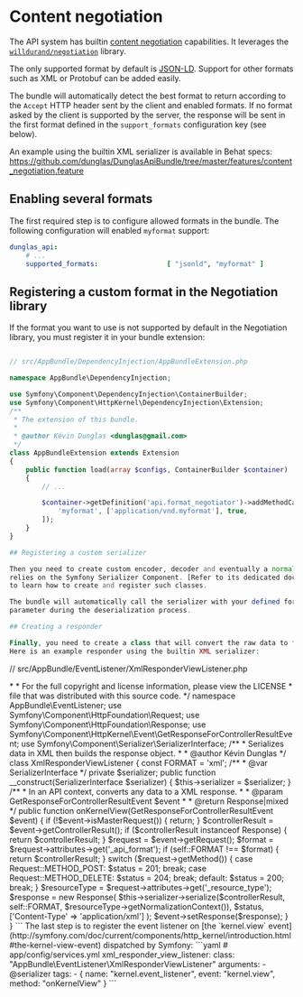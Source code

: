 # Content negotiation

The API system has builtin [content negotiation](https://en.wikipedia.org/wiki/Content_negotiation) capabilities.
It leverages the [`willdurand/negotiation`](https://github.com/willdurand/Negotiation) library.

The only supported format by default is [JSON-LD](https://json-ld.org). Support for other formats such as XML or Protobuf
can be added easily.

The bundle will automatically detect the best format to return according to the `Accept` HTTP header sent by the client
and enabled formats. If no format asked by the client is supported by the server, the response will be sent in the first
format defined in the `support_formats` configuration key (see below).

An example using the builtin XML serializer is available in Behat specs: https://github.com/dunglas/DunglasApiBundle/tree/master/features/content_negotiation.feature

## Enabling several formats

The first required step is to configure allowed formats in the bundle. The following configuration will enabled `myformat`
support:

```yaml
dunglas_api:
    # ...
    supported_formats:                 [ "jsonld", "myformat" ]
```

## Registering a custom format in the Negotiation library

If the format you want to use is not supported by default in the Negotiation library, you must register it in your bundle
extension:

```php

// src/AppBundle/DependencyInjection/AppBundleExtension.php

namespace AppBundle\DependencyInjection;

use Symfony\Component\DependencyInjection\ContainerBuilder;
use Symfony\Component\HttpKernel\DependencyInjection\Extension;
/**
 * The extension of this bundle.
 *
 * @author Kévin Dunglas <dunglas@gmail.com>
 */
class AppBundleExtension extends Extension
{
    public function load(array $configs, ContainerBuilder $container)
    {
        // ...

        $container->getDefinition('api.format_negotiator')->addMethodCall('registerFormat', [		
            'myformat', ['application/vnd.myformat'], true,		
        ]);		
    }
}

## Registering a custom serializer

Then you need to create custom encoder, decoder and eventually a normalizer and a denormalizer for your format. The bundle
relies on the Symfony Serializer Component. [Refer to its dedicated documentation](https://symfony.com/doc/current/cookbook/serializer.html#adding-normalizers-and-encoders)
to learn how to create and register such classes.

The bundle will automatically call the serializer with your defined format name (`myformat` in previous examples) as `format`
parameter during the deserialization process.

## Creating a responder

Finally, you need to create a class that will convert the raw data to formatted data and the according HTTP response.
Here is an example responder using the builtin XML serializer:

```
// src/AppBundle/EventListener/XmlResponderViewListener.php

<?php

/*
 * This file is part of the DunglasApiBundle package.
 *
 * (c) Kévin Dunglas <dunglas@gmail.com>
 *
 * For the full copyright and license information, please view the LICENSE
 * file that was distributed with this source code.
 */

namespace AppBundle\EventListener;

use Symfony\Component\HttpFoundation\Request;
use Symfony\Component\HttpFoundation\Response;
use Symfony\Component\HttpKernel\Event\GetResponseForControllerResultEvent;
use Symfony\Component\Serializer\SerializerInterface;

/**
 * Serializes data in XML then builds the response object.
 *
 * @author Kévin Dunglas <dunglas@gmail.com>
 */
class XmlResponderViewListener
{
    const FORMAT = 'xml';

    /**
     * @var SerializerInterface
     */
    private $serializer;

    public function __construct(SerializerInterface $serializer)
    {
        $this->serializer = $serializer;
    }

    /**
     * In an API context, converts any data to a XML response.
     *
     * @param GetResponseForControllerResultEvent $event
     *
     * @return Response|mixed
     */
    public function onKernelView(GetResponseForControllerResultEvent $event)
    {
        if (!$event->isMasterRequest()) {
            return;
        }

        $controllerResult = $event->getControllerResult();

        if ($controllerResult instanceof Response) {
            return $controllerResult;
        }

        $request = $event->getRequest();

        $format = $request->attributes->get('_api_format');
        if (self::FORMAT !== $format) {
            return $controllerResult;
        }

        switch ($request->getMethod()) {
            case Request::METHOD_POST:
                $status = 201;
                break;

            case Request::METHOD_DELETE:
                $status = 204;
                break;

            default:
                $status = 200;
                break;
        }

        $resourceType = $request->attributes->get('_resource_type');
        $response = new Response(
            $this->serializer->serialize($controllerResult, self::FORMAT, $resourceType->getNormalizationContext()),
            $status,
            ['Content-Type' => 'application/xml']
        );

        $event->setResponse($response);
    }
}
```

The last step is to register the event listener on [the `kernel.view` event](http://symfony.com/doc/current/components/http_kernel/introduction.html#the-kernel-view-event)
dispatched by Symfony:

```yaml

# app/config/services.yml

    xml_responder_view_listener:
        class: "AppBundle\EventListener\XmlResponderViewListener"
        arguments:
            - @serializer
        tags:
            - { name: "kernel.event_listener", event: "kernel.view", method: "onKernelView" }
```
